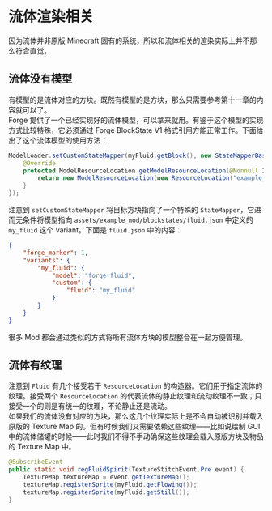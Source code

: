 # 流体渲染相关

因为流体并非原版 Minecraft 固有的系统，所以和流体相关的渲染实际上并不那么符合直觉。

## 流体没有模型

有模型的是流体对应的方块。既然有模型的是方块，那么只需要参考第十一章的内容就可以了。  
Forge 提供了一个已经实现好的流体模型，可以拿来就用。有鉴于这个模型的实现方式比较特殊，它必须通过 Forge BlockState V1 格式引用方能正常工作。下面给出了这个流体模型的使用方法：

```java
ModelLoader.setCustomStateMapper(myFluid.getBlock(), new StateMapperBase() {
    @Override
    protected ModelResourceLocation getModelResourceLocation(@Nonnull IBlockState state) {
        return new ModelResourceLocation(new ResourceLocation("example_mod", "fluid"), "my_fluid");
    }
});
```

注意到 `setCustomStateMapper` 将目标方块指向了一个特殊的 `StateMapper`，它进而无条件将模型指向 `assets/example_mod/blockstates/fluid.json` 中定义的 `my_fluid` 这个 variant。下面是 `fluid.json` 中的内容：

```json
{
    "forge_marker": 1,
    "variants": {
        "my_fluid": {
            "model": "forge:fluid",
            "custom": {
                "fluid": "my_fluid"
            }
        }
    }
}
```

很多 Mod 都会通过类似的方式将所有流体方块的模型整合在一起方便管理。

## 流体有纹理

注意到 `Fluid` 有几个接受若干 `ResourceLocation` 的构造器。它们用于指定流体的纹理。接受两个 `ResourceLocation` 的代表流体的静止纹理和流动纹理不一致；只接受一个的则是有统一的纹理，不论静止还是流动。  
如果我们的流体没有对应的方块，那么这几个纹理实际上是不会自动被识别并载入原版的 Texture Map 的。但有时候我们又需要依赖这些纹理——比如说绘制 GUI 中的流体储罐的时候——此时我们不得不手动确保这些纹理会载入原版方块及物品的 Texture Map 中。

```java
@SubscribeEvent
public static void regFluidSpirit(TextureStitchEvent.Pre event) {
    TextureMap textureMap = event.getTextureMap();
    textureMap.registerSprite(myFluid.getFlowing());
    textureMap.registerSprite(myFluid.getStill());
}
```
